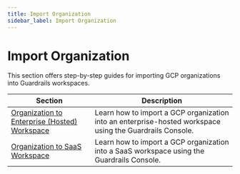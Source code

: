```yaml
---
title: Import Organization
sidebar_label: Import Organization
---
```


# Import Organization

This section offers step-by-step guides for importing GCP organizations into Guardrails workspaces.

| **Section** | **Description** |
|-------------|-----------------|
| [Organization to Enterprise (Hosted) Workspace](guides/gcp/import-gcp-organization/enterprise-hosted-workspace) | Learn how to import a GCP organization into an enterprise-hosted workspace using the Guardrails Console. |
| [Organization to SaaS Workspace](guides/gcp/import-gcp-organization/saas-workspace) | Learn how to import a GCP organization into a SaaS workspace using the Guardrails Console. |
